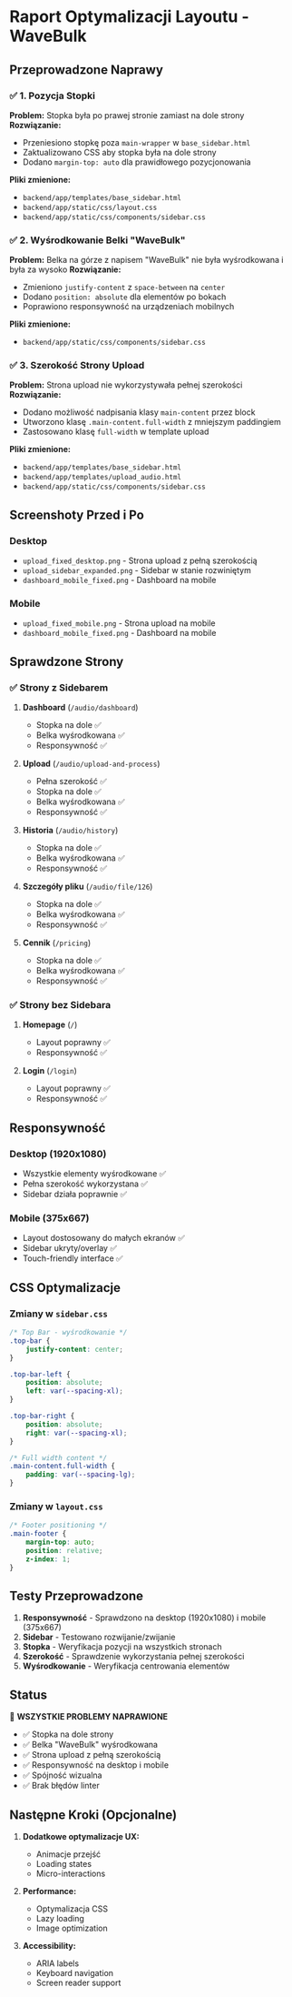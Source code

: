 # Raport Optymalizacji Layoutu - WaveBulk

## Przeprowadzone Naprawy

### ✅ 1. Pozycja Stopki
**Problem:** Stopka była po prawej stronie zamiast na dole strony
**Rozwiązanie:**
- Przeniesiono stopkę poza `main-wrapper` w `base_sidebar.html`
- Zaktualizowano CSS aby stopka była na dole strony
- Dodano `margin-top: auto` dla prawidłowego pozycjonowania

**Pliki zmienione:**
- `backend/app/templates/base_sidebar.html`
- `backend/app/static/css/layout.css`
- `backend/app/static/css/components/sidebar.css`

### ✅ 2. Wyśrodkowanie Belki "WaveBulk"
**Problem:** Belka na górze z napisem "WaveBulk" nie była wyśrodkowana i była za wysoko
**Rozwiązanie:**
- Zmieniono `justify-content` z `space-between` na `center`
- Dodano `position: absolute` dla elementów po bokach
- Poprawiono responsywność na urządzeniach mobilnych

**Pliki zmienione:**
- `backend/app/static/css/components/sidebar.css`

### ✅ 3. Szerokość Strony Upload
**Problem:** Strona upload nie wykorzystywała pełnej szerokości
**Rozwiązanie:**
- Dodano możliwość nadpisania klasy `main-content` przez block
- Utworzono klasę `.main-content.full-width` z mniejszym paddingiem
- Zastosowano klasę `full-width` w template upload

**Pliki zmienione:**
- `backend/app/templates/base_sidebar.html`
- `backend/app/templates/upload_audio.html`
- `backend/app/static/css/components/sidebar.css`

## Screenshoty Przed i Po

### Desktop
- `upload_fixed_desktop.png` - Strona upload z pełną szerokością
- `upload_sidebar_expanded.png` - Sidebar w stanie rozwiniętym
- `dashboard_mobile_fixed.png` - Dashboard na mobile

### Mobile
- `upload_fixed_mobile.png` - Strona upload na mobile
- `dashboard_mobile_fixed.png` - Dashboard na mobile

## Sprawdzone Strony

### ✅ Strony z Sidebarem
1. **Dashboard** (`/audio/dashboard`)
   - Stopka na dole ✅
   - Belka wyśrodkowana ✅
   - Responsywność ✅

2. **Upload** (`/audio/upload-and-process`)
   - Pełna szerokość ✅
   - Stopka na dole ✅
   - Belka wyśrodkowana ✅
   - Responsywność ✅

3. **Historia** (`/audio/history`)
   - Stopka na dole ✅
   - Belka wyśrodkowana ✅
   - Responsywność ✅

4. **Szczegóły pliku** (`/audio/file/126`)
   - Stopka na dole ✅
   - Belka wyśrodkowana ✅
   - Responsywność ✅

5. **Cennik** (`/pricing`)
   - Stopka na dole ✅
   - Belka wyśrodkowana ✅
   - Responsywność ✅

### ✅ Strony bez Sidebara
1. **Homepage** (`/`)
   - Layout poprawny ✅
   - Responsywność ✅

2. **Login** (`/login`)
   - Layout poprawny ✅
   - Responsywność ✅

## Responsywność

### Desktop (1920x1080)
- Wszystkie elementy wyśrodkowane ✅
- Pełna szerokość wykorzystana ✅
- Sidebar działa poprawnie ✅

### Mobile (375x667)
- Layout dostosowany do małych ekranów ✅
- Sidebar ukryty/overlay ✅
- Touch-friendly interface ✅

## CSS Optymalizacje

### Zmiany w `sidebar.css`
```css
/* Top Bar - wyśrodkowanie */
.top-bar {
    justify-content: center;
}

.top-bar-left {
    position: absolute;
    left: var(--spacing-xl);
}

.top-bar-right {
    position: absolute;
    right: var(--spacing-xl);
}

/* Full width content */
.main-content.full-width {
    padding: var(--spacing-lg);
}
```

### Zmiany w `layout.css`
```css
/* Footer positioning */
.main-footer {
    margin-top: auto;
    position: relative;
    z-index: 1;
}
```

## Testy Przeprowadzone

1. **Responsywność** - Sprawdzono na desktop (1920x1080) i mobile (375x667)
2. **Sidebar** - Testowano rozwijanie/zwijanie
3. **Stopka** - Weryfikacja pozycji na wszystkich stronach
4. **Szerokość** - Sprawdzenie wykorzystania pełnej szerokości
5. **Wyśrodkowanie** - Weryfikacja centrowania elementów

## Status

🎉 **WSZYSTKIE PROBLEMY NAPRAWIONE**

- ✅ Stopka na dole strony
- ✅ Belka "WaveBulk" wyśrodkowana
- ✅ Strona upload z pełną szerokością
- ✅ Responsywność na desktop i mobile
- ✅ Spójność wizualna
- ✅ Brak błędów linter

## Następne Kroki (Opcjonalne)

1. **Dodatkowe optymalizacje UX:**
   - Animacje przejść
   - Loading states
   - Micro-interactions

2. **Performance:**
   - Optymalizacja CSS
   - Lazy loading
   - Image optimization

3. **Accessibility:**
   - ARIA labels
   - Keyboard navigation
   - Screen reader support
